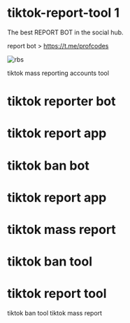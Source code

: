 # tiktok-report-tool 1

The best REPORT BOT in the social hub. 

report bot > https://t.me/profcodes

![rbs](https://github.com/user-attachments/assets/79d4022f-853b-4acb-adb9-f7db7ce6ce55)

tiktok mass reporting accounts tool
# tiktok reporter bot
# tiktok report app
# tiktok ban bot
# tiktok report app
# tiktok mass report
# tiktok ban tool
# tiktok report tool
tiktok ban tool
tiktok mass report

